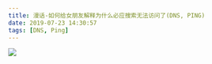 ```yaml
---
title: 漫话-如何给女朋友解释为什么必应搜索无法访问了(DNS, PING)
date: 2019-07-23 14:30:57
tags: [DNS, Ping]
---
```


![](漫话-如何给女朋友解释为什么必应搜索无法访问了.jpg)